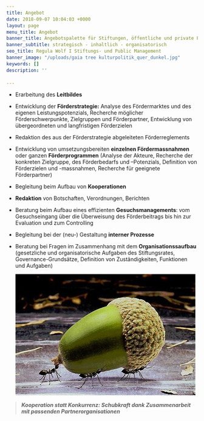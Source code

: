 ```yaml
---
title: Angebot
date: 2018-09-07 10:04:03 +0000
layout: page
menu_title: Angebot
banner_title: Angebotspalette für Stiftungen, öffentliche und private Förderorganisationen
banner_subtitle: strategisch - inhaltlich - organisatorisch
seo_title: Regula Wolf I Stiftungs- und Public Management
banner_image: "/uploads/gaia tree kulturpolitik_quer_dunkel.jpg"
keywords: []
description: ''

---
```

* Erarbeitung des **Leitbildes**
* Entwicklung der **Förderstrategie:** Analyse des Fördermarktes und des eigenen Leistungspotenzials, Recherche möglicher Förderschwerpunkte, Zielgruppen und Förderpartner, Entwicklung von übergeordneten und langfristigen Förderzielen
* Redaktion des aus der Förderstrategie abgeleiteten Förderreglements
* Entwicklung von umsetzungsbereiten **einzelnen Fördermassnahmen** oder ganzen **Förderprogrammen** (Analyse der Akteure, Recherche der konkreten Zielgruppe, des Förderbedarfs und –Potenzials, Definition von Förderzielen und -massnahmen, Recherche für geeignete Förderpartner)
* Begleitung beim Aufbau von **Kooperationen**
* **Redaktion** von Botschaften, Verordnungen, Berichten
* Beratung beim Aufbau eines effizienten **Gesuchsmanagements**: vom Gesuchseingang über die Überweisung des Förderbeitrags bis hin zur Evaluation und zum Controlling
* Begleitung bei der (neu-) Gestaltung **interner Prozesse**
* Beratung bei Fragen im Zusammenhang mit dem **Organisationssaufbau** (gesetzliche und organisatorische Aufgaben des Stiftungsrates, Governance-Grundsätze, Definition von Zuständigkeiten, Funktionen und Aufgaben)

  ![](/uploads/cooparation.jpg)

> **_Kooperation statt Konkurrenz: Schubkraft dank Zusammenarbeit mit passenden Partnerorganisationen_**